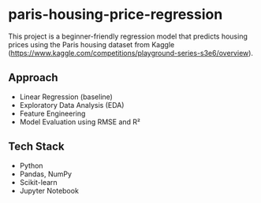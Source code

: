 # paris-housing-price-regression

This project is a beginner-friendly regression model that predicts housing prices using the Paris housing dataset from Kaggle (https://www.kaggle.com/competitions/playground-series-s3e6/overview). 

## Approach
- Linear Regression (baseline)
- Exploratory Data Analysis (EDA)
- Feature Engineering
- Model Evaluation using RMSE and R²

## Tech Stack
- Python
- Pandas, NumPy
- Scikit-learn
- Jupyter Notebook
